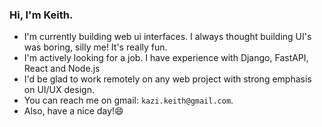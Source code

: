 ### Hi, I'm Keith.

<!--
**MandelaK/mandelak** is a ✨ _special_ ✨ repository because its `README.md` (this file) appears on your GitHub profile.

Here are some ideas to get you started:

- 🔭 I’m currently working on ...
- 🌱 I’m currently learning ...
- 👯 I’m looking to collaborate on ...
- 🤔 I’m looking for help with ...
- 💬 Ask me about ...
- 📫 How to reach me: ...
- 😄 Pronouns: ...
- ⚡ Fun fact: ...
-->

- I'm currently building web ui interfaces. I always thought building UI's was boring, silly me! It's really fun.
- I'm actively looking for a job. I have experience with Django, FastAPI, React and Node.js
- I'd be glad to work remotely on any web project with strong emphasis on UI/UX design.
- You can reach me on gmail: `kazi.keith@gmail.com`.
- Also, have a nice day!😄
